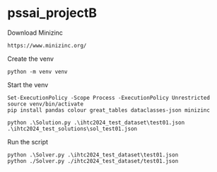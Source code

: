 # pssai_projectB
Download Minizinc
```
https://www.minizinc.org/
```

Create the venv
```
python -m venv venv
```
Start the venv
```
Set-ExecutionPolicy -Scope Process -ExecutionPolicy Unrestricted
source venv/bin/activate
pip install pandas colour great_tables dataclasses-json minizinc

python .\Solution.py .\ihtc2024_test_dataset\test01.json .\ihtc2024_test_solutions\sol_test01.json
```

Run the script
```
python .\Solver.py .\ihtc2024_test_dataset\test01.json  
python ./Solver.py ./ihtc2024_test_dataset/test01.json


```